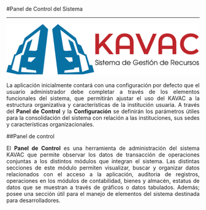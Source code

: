 #Panel de Control del Sistema 
*****************************
<div style="text-align: justify;" >

![Screenshot](../img/logokavac.png#imagen)


La aplicación inicialmente contará con una configuración por defecto que el usuario administrador debe completar a través de los elementos funcionales del sistema, que permitirán ajustar el uso del KAVAC a la estructura organizativa y características de la institución usuaria.   A través del **Panel de Control** y la **Configuración** se definirán los parámetros útiles para la consolidación del sistema con relación a las instituciones, sus sedes y características organizacionales.   


##Panel de control  


El **Panel de Control** es una herramienta de administración del sistema KAVAC que permite observar los datos de transacción de operaciones conjuntas a los distintos módulos que integran el sistema.   Las distintas secciones de este módulo permiten visualizar, buscar y organizar datos relacionados con el acceso a la aplicación, auditoria de registros, operaciones en los módulos de contabilidad, bienes y almacén, estatus de datos que se muestran a través de gráficos o datos tabulados.   Además; posee una sección útil para el manejo de elementos del sistema destinada para desarrolladores.

</div>